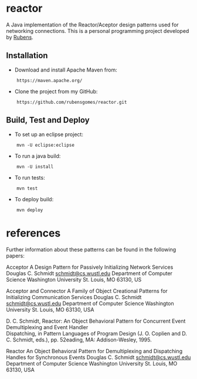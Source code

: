 # reactor

A Java implementation of the Reactor/Aceptor design patterns used for networking connections.   This is a personal programming project developed by
[Rubens](http://www.rubens-gomes.com).

## Installation

- Download and install Apache Maven from:
```
    https://maven.apache.org/
```
- Clone the project from my GitHub:
```
    https://github.com/rubensgomes/reactor.git
```
## Build, Test and Deploy

- To set up an eclipse project:
```
    mvn -U eclipse:eclipse
```
- To run a java build:
```
    mvn -U install
```
- To run tests:
```
    mvn test
```
- To deploy build:
```
    mvn deploy
```

# references

Further information about these patterns can be found in the 
following papers:

Acceptor 
A Design Pattern for Passively Initializing Network Services
Douglas C. Schmidt
schmidt@cs.wustl.edu
Department of Computer Science
Washington University
St. Louis, MO 63130, US


Acceptor and Connector
A Family of Object Creational Patterns
for Initializing Communication Services
Douglas C. Schmidt
schmidt@cs.wustl.edu
Department of Computer Science
Washington University
St. Louis, MO 63130, USA


D. C. Schmidt,  Reactor:  An Object Behavioral Pattern for
Concurrent  Event  Demultiplexing  and  Event  Handler  
Dispatching,  in Pattern  Languages  of  Program  Design
(J.  O. Coplien and D. C. Schmidt, eds.), 
pp. 52eading, MA: Addison-Wesley, 1995.

Reactor
An Object Behavioral Pattern for
Demultiplexing and Dispatching Handles for Synchronous Events
Douglas C. Schmidt
schmidt@cs.wustl.edu
Department of Computer Science
Washington University
St. Louis, MO 63130, USA



